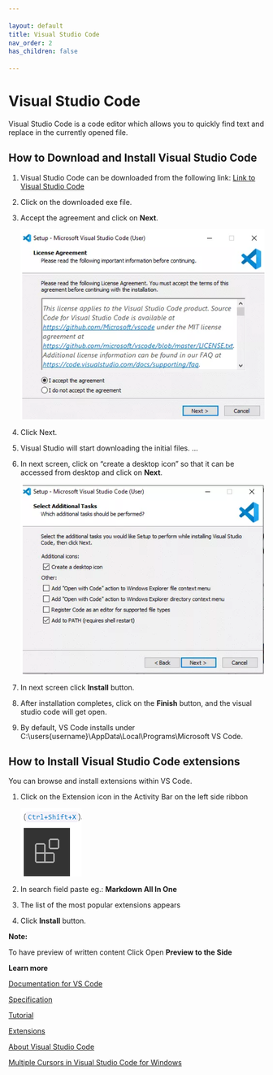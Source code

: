```yaml
---

layout: default
title: Visual Studio Code
nav_order: 2
has_children: false

---
```



# Visual Studio Code

Visual Studio Code is a code editor which allows you to quickly find text and replace in the currently opened file. 

## How to Download and Install Visual Studio Code

1. Visual Studio Code can be downloaded from the following link: [Link to Visual Studio Code](https://visualstudio.microsoft.com/downloads/) 
3. Click on the downloaded exe file.
4. Accept the agreement and click on **Next**.
   

   ![text](../assets/images/agreements.png)
5. Click Next.
6. Visual Studio will start downloading the initial files. ...
7. In next screen,  click on “create a desktop icon” so that it can be accessed from desktop and click on **Next**.


     ![](assets/../../assets/images/icon.png)

8.  In next screen click **Install** button.
9.  After installation completes, click on the **Finish** button, and the visual studio code will get open.
3.  By default, VS Code installs under C:\users\{username}\AppData\Local\Programs\Microsoft VS Code.

## How to Install Visual Studio Code extensions

You can browse and install extensions within VS Code.
1. Click on the Extension icon in the Activity Bar on the left side ribbon


   ![](assets/../../assets/images/extension.png)    

  2. In search field paste eg.: **Markdown All In One**
  2. The list of the most popular extensions appears
  3. Click **Install** button.
   
   **Note:**
   
   To have preview of written content Click Open **Preview to the Side**


**Learn more**

[Documentation for VS Code](https://code.visualstudio.com/docs/getstarted/userinterface)


[Specification](https://daringfireball.net/projects/markdown/)

[Tutorial](https://commonmark.org/help/tutorial/index.html)


[Extensions](https://github.com/mundimark/awesome-markdown )


[About Visual Studio Code](https://github.com/cangulo/meetups/tree/master/vs_code_for_docs/) 

[Multiple Cursors in Visual Studio Code for Windows](https://tahoeninjas.blog/2019/03/30/multi-cursor-editing-in-visual-studio-code/)

